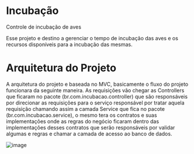 # Incubação
Controle de incubação de aves 


Esse projeto e destino a gerenciar o tempo de incubação das aves e os recursos disponíveis para a incubação das mesmas.


# Arquitetura do Projeto


A arquitetura do projeto e baseada no MVC, basicamente o fluxo do projeto funcionara da seguinte maneira. As requisições vão chegar as Controllers que ficaram no pacote (br.com.incubacao.controller) que são responsáveis por direcionar as requisições para o serviço responsável por tratar aquela requisição chamando assim a camada Service que fica no pacote (br.com.incubacao.service), o mesmo tera os contratos e suas implementações onde as regras do negócio ficaram dentro das implementações desses contratos que serão responsáveis por validar algumas e regras e chamar a camada de acesso ao banco de dados.


![image](https://user-images.githubusercontent.com/20672368/165118793-1a6d10d5-6028-4f85-a110-599a78e70f72.png)

